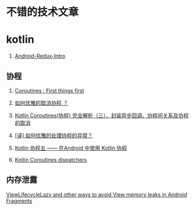 # 不错的技术文章


# kotlin
1. [Android-Redux-Intro](https://jayrambhia.com/blog/android-redux-intro)
## 协程
1. [Coroutines : First things first](https://mp.weixin.qq.com/s/HCjf1MBOMLvpy_SPiSr67w)

2. [如何优雅的取消协程 ？](https://mp.weixin.qq.com/s/h8Qg_5fLkpcNDzP3IZDyqg)

3. [Kotlin Coroutines(协程) 完全解析（三），封装异步回调、协程间关系及协程的取消](https://johnnyshieh.me/posts/kotlin-coroutine-integration-and-cancel/)

4. [[译] 如何优雅的处理协程的异常？](https://juejin.im/post/5ebeaef5f265da7bcb65ff80)

5. [Kotlin 协程五 —— 在Android 中使用 Kotlin 协程](https://www.cnblogs.com/joy99/p/15805969.html)

6. [Kotlin Coroutines dispatchers
](https://kt.academy/article/cc-dispatchers)
## 内存泄露
[ViewLifecycleLazy and other ways to avoid View memory leaks in Android Fragments](https://bladecoder.medium.com/viewlifecyclelazy-and-other-ways-to-avoid-view-memory-leaks-in-android-fragments-4aa982e6e579)

